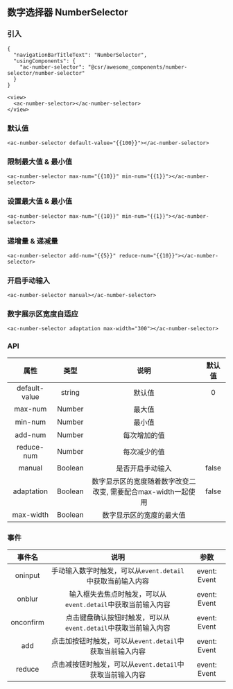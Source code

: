 ## 数字选择器 NumberSelector

### 引入

```
{
  "navigationBarTitleText": "NumberSelector",
  "usingComponents": {
    "ac-number-selector": "@csr/awesome_components/number-selector/number-selector"
  }
}

<view>
  <ac-number-selector></ac-number-selector>
</view>
```

### 默认值

```
<ac-number-selector default-value="{{100}}"></ac-number-selector>
```

### 限制最大值 & 最小值
```
<ac-number-selector max-num="{{10}}" min-num="{{1}}"></ac-number-selector>
```

### 设置最大值 & 最小值
```
<ac-number-selector max-num="{{10}}" min-num="{{1}}"></ac-number-selector>
```

### 递增量 & 递减量
```
<ac-number-selector add-num="{{5}}" reduce-num="{{10}}"></ac-number-selector>
```

### 开启手动输入
```
<ac-number-selector manual></ac-number-selector>
```

### 数字展示区宽度自适应
```
<ac-number-selector adaptation max-width="300"></ac-number-selector>
```


### API
| 属性 | 类型 | 说明 | 默认值 |
| :---: | :----: | :----: | :----: |
| default-value | string | 默认值 | 0
| max-num | Number | 最大值 | 
| min-num | Number | 最小值  |
| add-num | Number | 每次增加的值  |
| reduce-num | Number | 每次减少的值  |
| manual | Boolean | 是否开启手动输入  | false
| adaptation | Boolean | 数字显示区的宽度随着数字改变二改变, 需要配合max-width一起使用 | false
| max-width | Boolean | 数字显示区的宽度的最大值  | 

### 事件
| 事件名  | 说明 | 参数 |
| :---: | :----: | :----: |
| oninput | 手动输入数字时触发，可以从`event.detail`中获取当前输入内容 | event: Event
| onblur | 输入框失去焦点时触发，可以从`event.detail`中获取当前输入内容 | event: Event
| onconfirm | 点击键盘确认按钮时触发，可以从`event.detail`中获取当前输入内容 | event: Event
| add | 点击加按钮时触发，可以从`event.detail`中获取当前输入内容 | event: Event
| reduce | 点击减按钮时触发，可以从`event.detail`中获取当前输入内容 | event: Event
